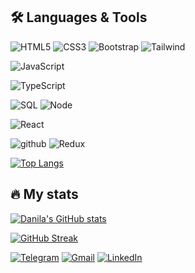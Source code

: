 ## 🛠 Languages & Tools

![HTML5](https://img.shields.io/badge/html5-000.svg?style=for-the-badge&logo=html5&logoColor=d68c20)
![CSS3](https://img.shields.io/badge/css3-000.svg?style=for-the-badge&logo=css3&logoColor=d68c20)
![Bootstrap](https://img.shields.io/badge/-bootstrap-000?style=for-the-badge&logo=bootstrap&logoColor=d68c20)
![Tailwind](https://img.shields.io/badge/-Tailwind&nbsp;CSS-000?style=for-the-badge&logo=TailwindCSS&logoColor=d68c20)

![JavaScript](https://img.shields.io/badge/-JavaScript-000?style=for-the-badge&logo=JavaScript&logoColor=d68c20)
<!-- [![Python](https://img.shields.io/badge/-Python-000?&logo=Python)] -->
![TypeScript](https://img.shields.io/badge/-TypeScript-000?style=for-the-badge&logo=typescript&logoColor=d68c20)


![SQL](https://img.shields.io/badge/-SQL-000?style=for-the-badge&logo=MySQL&logoColor=d68c20)
![Node](https://img.shields.io/badge/-Node.js-000?style=for-the-badge&logo=Node.js&logoColor=d68c20)

![React](https://img.shields.io/badge/react-000.svg?style=for-the-badge&logo=react&logoColor=d68c20)

![github](https://img.shields.io/badge/GitHub-000?style=for-the-badge&logo=GitHub&logoColor=d68c20)
![Redux](https://img.shields.io/badge/-redux-000?style=for-the-badge&logo=redux&logoColor=d68c20)


[![Top Langs](https://github-readme-stats.vercel.app/api/top-langs/?username=Drebedenb&layout=compact&theme=great-gatsby&hide=php,blade)](https://github.com/Drebedenb/github-readme-stats)

## 🔥 My stats

[![Danila's GitHub stats](https://github-readme-stats.vercel.app/api?username=Drebedenb&count_private=true&show_icons=true&theme=great-gatsby)](https://github.com/Drebedenb/github-readme-stats)

[![GitHub Streak](http://github-readme-streak-stats.herokuapp.com?user=Drebedenb&theme=great-gatsby&background=000000)](https://git.io/streak-stats)

[![Telegram](https://img.shields.io/badge/Telegram-000?style=for-the-badge&logo=telegram&logoColor=d68c20)](https://t.me/CaptainGains22)
<a href="mailto:danila.kuzya2011@gmail.com">![Gmail](https://img.shields.io/badge/Gmail-000?style=for-the-badge&logo=gmail&logoColor=d68c20)</a>
[![LinkedIn](https://img.shields.io/badge/linkedin-000.svg?style=for-the-badge&logo=linkedin&logoColor=d68c20)](https://www.linkedin.com/in/danila-kuznetsov/)
